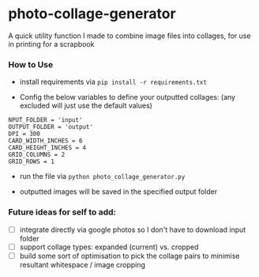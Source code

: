 # photo-collage-generator
A quick utility function I made to combine image files into collages, for use in printing for a scrapbook

### How to Use
* install requirements via `pip install -r requirements.txt`

* Config the below variables to define your outputted collages: (any excluded will just use the default values)
```
NPUT_FOLDER = 'input'
OUTPUT_FOLDER = 'output'
DPI = 300
CARD_WIDTH_INCHES = 6
CARD_HEIGHT_INCHES = 4
GRID_COLUMNS = 2
GRID_ROWS = 1
```

* run the file via `python photo_collage_generator.py`

* outputted images will be saved in the specified output folder

### Future ideas for self to add:
- [ ] integrate directly via google photos so I don't have to download input folder
- [ ] support collage types: expanded (current) vs. cropped
- [ ] build some sort of optimisation to pick the collage pairs to minimise resultant whitespace / image cropping
